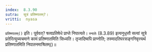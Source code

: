 ```yaml
---
index:  8.3.90
sutra:  सूत्रं प्रतिष्णातम्?।
vritti:  nyasa
---
```


`प्रतिष्णातम्()` इति। पूर्ववत्? षत्वप्रतिषेधे प्राप्ते निपात्यते। `स्नातेः` (8.3.89) इत्यनुधृत्तौ सत्यां सूत्रे प्रतेरित्युच्यचमाने कामं प्रतिष्णातमिति सिध्यति। तृजादिष्वपि प्राप्नोति; तस्मादतिपरसङ्गनिवृत्त्यर्थ प्रतिष्णातमिति निपातनमाश्रितम्()॥
